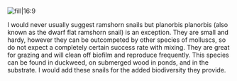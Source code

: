 ![fill|16:9](34618d4f2529d53641ef82c3143d2bfd.png)

I would never usually suggest ramshorn snails but planorbis planorbis (also known as the dwarf flat ramshorn snail) is an exception. They are small and hardy, however they can be outcompeted by other species of molluscs, so do not expect a completely certain success rate with mixing. They are great for grazing and will clean off biofilm and reproduce frequently. This species can be found in duckweed, on submerged wood in ponds, and in the substrate. I would add these snails for the added biodiversity they provide.